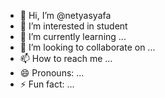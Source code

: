 - 👋 Hi, I’m @netyasyafa
- 👀 I’m interested in student
- 🌱 I’m currently learning ...
- 💞️ I’m looking to collaborate on ...
- 📫 How to reach me ...
- 😄 Pronouns: ...
- ⚡ Fun fact: ...

<!---
netyasyafa/netyasyafa is a ✨ special ✨ repository because its `README.md` (this file) appears on your GitHub profile.
You can click the Preview link to take a look at your changes.
--->
